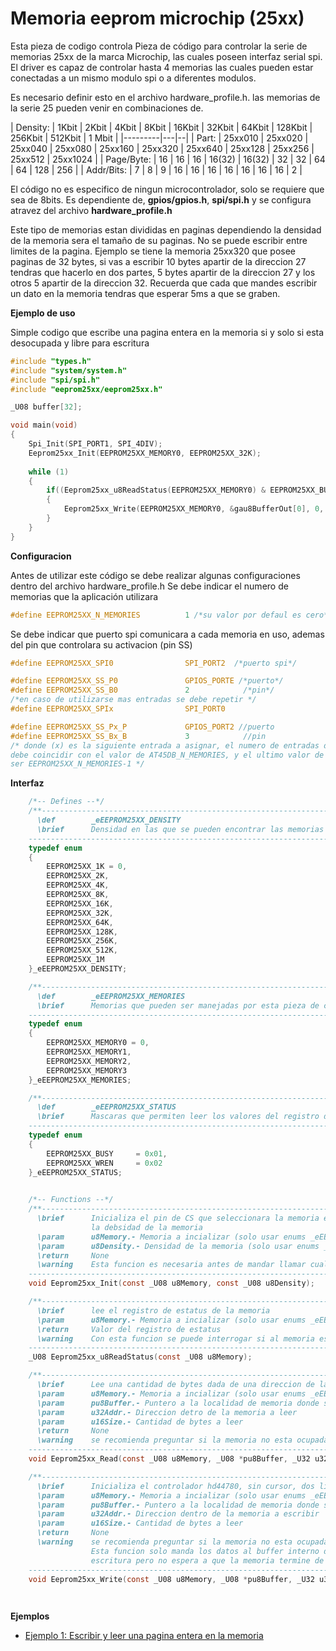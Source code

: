 Memoria eeprom microchip (25xx)
================================


Esta pieza de codigo controla Pieza de código para controlar la serie de memorias 25xx de la marca Microchip, las cuales poseen interfaz serial spi. El driver es capaz de controlar hasta 4 memorias las cuales pueden estar conectadas a un mismo modulo spi o a diferentes modulos.
                
Es necesario definir esto en el archivo hardware_profile.h. las memorias de la serie 25 pueden venir en combinaciones de.

| Density:   | 1Kbit   | 2Kbit   | 4Kbit   | 8Kbit   | 16Kbit  | 32Kbit  | 64Kbit  | 128Kbit | 256Kbit | 512Kbit | 1 Mbit |
|---------|---|--|
| Part: | 25xx010 | 25xx020 | 25xx040 | 25xx080 | 25xx160 | 25xx320 | 25xx640 | 25xx128 | 25xx256 | 25xx512 | 25xx1024 |
| Page/Byte: | 16      | 16      | 16      | 16(32)  | 16(32)  | 32      | 32      | 64      | 64      | 128     | 256 |
| Addr/Bits: | 7       | 8       | 9       | 16      | 16      | 16      | 16      | 16      | 16      | 16      | 2 |

El código no es especifico de ningun microcontrolador, solo se requiere que sea de 8bits.  Es dependiente de, **gpios/gpios.h**, **spi/spi.h** y se configura atravez del archivo **hardware_profile.h**

Este tipo de memorias estan divididas en paginas dependiendo la densidad de la memoria sera el tamaño de su paginas. No se puede escribir entre limites de la pagina. Ejemplo se tiene la memoria 25xx320 que posee paginas de 32 bytes, si vas a escribir 10 bytes apartir de la direccion 27 tendras que hacerlo en dos partes, 5 bytes apartir de la direccion 27 y los otros 5 apartir de la direccion 32. Recuerda que cada que mandes escribir un dato en la memoria tendras que esperar 5ms a que se graben.


**Ejemplo de uso**

Simple codigo que escribe una pagina entera en la memoria si y solo si esta desocupada y libre para escritura

```C
#include "types.h"
#include "system/system.h"
#include "spi/spi.h"
#include "eeprom25xx/eeprom25xx.h"

_U08 buffer[32];

void main(void)
{
    Spi_Init(SPI_PORT1, SPI_4DIV);
    Eeprom25xx_Init(EEPROM25XX_MEMORY0, EEPROM25XX_32K);
    
    while (1)
    {
        if((Eeprom25xx_u8ReadStatus(EEPROM25XX_MEMORY0) & EEPROM25XX_BUSY) == 0)
        {
            Eeprom25xx_Write(EEPROM25XX_MEMORY0, &gau8BufferOut[0], 0, 32);
        }
    }
}
```


**Configuracion**

Antes de utilizar este código se debe realizar algunas configuraciones dentro del archivo hardware_profile.h
Se debe indicar el numero de memorias que la aplicación utilizara

```C
#define EEPROM25XX_N_MEMORIES          1 /*su valor por defaul es cero*/
```

Se debe indicar que puerto spi comunicara a cada memoria en uso, ademas del pin que controlara su activacion (pin SS)

```C
#define EEPROM25XX_SPI0                SPI_PORT2  /*puerto spi*/

#define EEPROM25XX_SS_P0               GPIOS_PORTE /*puerto*/
#define EEPROM25XX_SS_B0               2            /*pin*/
/*en caso de utilizarse mas entradas se debe repetir */
#define EEPROM25XX_SPIx	               SPI_PORT0 

#define EEPROM25XX_SS_Px_P             GPIOS_PORT2 //puerto
#define EEPROM25XX_SS_Bx_B             3			//pin
/* donde (x) es la siguiente entrada a asignar, el numero de entradas declaradas 
debe coincidir con el valor de AT45DB_N_MEMORIES, y el ultimo valor de (x) deberá 
ser EEPROM25XX_N_MEMORIES-1 */
```


**Interfaz**

```C
    /*-- Defines --*/
    /**---------------------------------------------------------------------------------------------
      \def        _eEEPROM25XX_DENSITY
      \brief      Densidad en las que se pueden encontrar las memorias 25xx
    ----------------------------------------------------------------------------------------------*/
	typedef enum
    {
        EEPROM25XX_1K = 0,
        EEPROM25XX_2K,
        EEPROM25XX_4K,
        EEPROM25XX_8K,
        EEPROM25XX_16K,
        EEPROM25XX_32K,
        EEPROM25XX_64K,
        EEPROM25XX_128K,
        EEPROM25XX_256K,
        EEPROM25XX_512K,
        EEPROM25XX_1M
    }_eEEPROM25XX_DENSITY;

    /**---------------------------------------------------------------------------------------------
      \def        _eEEPROM25XX_MEMORIES
      \brief      Memorias que pueden ser manejadas por esta pieza de codigo
    ----------------------------------------------------------------------------------------------*/
    typedef enum
    {
        EEPROM25XX_MEMORY0 = 0,
        EEPROM25XX_MEMORY1,
        EEPROM25XX_MEMORY2,
        EEPROM25XX_MEMORY3
    }_eEEPROM25XX_MEMORIES;

    /**---------------------------------------------------------------------------------------------
      \def        _eEEPROM25XX_STATUS
      \brief      Mascaras que permiten leer los valores del registro de estatus interno de la memoria
    ----------------------------------------------------------------------------------------------*/
    typedef enum
    {
        EEPROM25XX_BUSY     = 0x01,
        EEPROM25XX_WREN     = 0x02
    }_eEEPROM25XX_STATUS;

        
    /*-- Functions --*/
    /**---------------------------------------------------------------------------------------------    
      \brief      Inicializa el pin de CS que seleccionara la memoria e indica a las demas funciones
                  la debsidad de la memoria
      \param	  u8Memory.- Memoria a incializar (solo usar enums _eEEPROM25XX_MEMORIES)
      \param	  u8Density.- Densidad de la memoria (solo usar enums _eEEPROM25XX_DENSITY)
      \return     None
      \warning	  Esta funcion es necesaria antes de mandar llamar cualquier otra funcion del driver
    ----------------------------------------------------------------------------------------------*/
    void Eeprom25xx_Init(const _U08 u8Memory, const _U08 u8Density);

    /**---------------------------------------------------------------------------------------------
      \brief      lee el registro de estatus de la memoria
      \param	  u8Memory.- Memoria a incializar (solo usar enums _eEEPROM25XX_MEMORIES)
      \return     Valor del registro de estatus
      \warning	  Con esta funcion se puede interrogar si al memoria esta ocupada
    ----------------------------------------------------------------------------------------------*/
    _U08 Eeprom25xx_u8ReadStatus(const _U08 u8Memory);

    /**---------------------------------------------------------------------------------------------    
      \brief      Lee una cantidad de bytes dada de una direccion de la memoria
      \param	  u8Memory.- Memoria a incializar (solo usar enums _eEEPROM25XX_MEMORIES)
      \param	  pu8Buffer.- Puntero a la localidad de memoria donde se almacenara los bytes leidos
      \param	  u32Addr.- Direccion detro de la memoria a leer
      \param	  u16Size.- Cantidad de bytes a leer
      \return     None
      \warning	  se recomienda preguntar si la memoria no esta ocupada antes de usar esta funcion
    ----------------------------------------------------------------------------------------------*/
    void Eeprom25xx_Read(const _U08 u8Memory, _U08 *pu8Buffer, _U32 u32Addr, _U16 u16Size);

    /**---------------------------------------------------------------------------------------------    
      \brief      Inicializa el controlador hd44780, sin cursor, dos lineas y fuente 5x8
      \param	  u8Memory.- Memoria a incializar (solo usar enums _eEEPROM25XX_MEMORIES)
      \param	  pu8Buffer.- Puntero a la localidad de memoria donde se almacenara los bytes leidos
      \param	  u32Addr.- Direccion dentro de la memoria a escribir
      \param	  u16Size.- Cantidad de bytes a leer
      \return     None
      \warning	  se recomienda preguntar si la memoria no esta ocupada antes de usar esta funcion
                  Esta funcion solo manda los datos al buffer interno de la memoria y da la orden de
                  escritura pero no espera a que la memoria termine de escibir los datos
    ----------------------------------------------------------------------------------------------*/
    void Eeprom25xx_Write(const _U08 u8Memory, _U08 *pu8Buffer, _U32 u32Addr, _U16 u16Size);

    
```

**Ejemplos**

- [Ejemplo 1: Escribir y leer una pagina entera en la memoria][1]

[1]: https://github.com/Hotboards/Examples/blob/master/Microchip/eprom25xx1.X/main.c